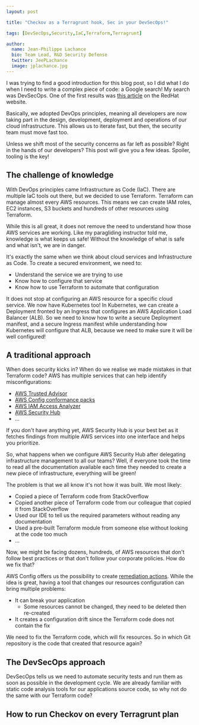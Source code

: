```yaml
---
layout: post

title: "Checkov as a Terragrunt hook, Sec in your DevSecOps!"

tags: [DevSecOps,Security,IaC,Terraform,Terragrunt]

author:
  name: Jean-Philippe Lachance
  bio: Team Lead, R&D Security Defense
  twitter: JeePLachance
  image: jplachance.jpg
---
```


I was trying to find a good introduction for this blog post, so I did what I do when I need to write a complex piece of code: a Google search! My search was DevSecOps. One of the first results was [this article](https://www.redhat.com/en/topics/devops/what-is-devsecops) on the RedHat website.

Basically, we adopted DevOps principles, meaning all developers are now taking part in the design, development, deployment and operations of our cloud infrastructure. This allows us to iterate fast, but then, the security team must move fast too.

Unless we shift most of the security concerns as far left as possible? Right in the hands of our developers? This post will give you a few ideas. Spoiler, tooling is the key!

<!-- more -->

## The challenge of knowledge

With DevOps principles came Infrastructure as Code (IaC). There are multiple IaC tools out there, but we decided to use Terraform. Terraform can manage almost every AWS resources. This means we can create IAM roles, EC2 instances, S3 buckets and hundreds of other resources using Terraform.

While this is all great, it does not remove the need to understand how those AWS services are working. Like my paragliding instructor told me, knowledge is what keeps us safe! Without the knowledge of what is safe and what isn't, we are in danger.

It's exactly the same when we think about cloud services and Infrastructure as Code. To create a secured environment, we need to:
- Understand the service we are trying to use
- Know how to configure that service
- Know how to use Terraform to automate that configuration

It does not stop at configuring an AWS resource for a specific cloud service. We now have Kubernetes too! In Kubernetes, we can create a Deployment fronted by an Ingress that configures an AWS Application Load Balancer (ALB). So we need to know how to write a secure Deployment manifest, and a secure Ingress manifest while understanding how Kubernetes will configure that ALB, because we need to make sure it will be well configured!

## A traditional approach

When does security kicks in? When do we realise we made mistakes in that Terraform code? AWS has multiple services that can help identify misconfigurations:
- [AWS Trusted Advisor](https://docs.aws.amazon.com/whitepapers/latest/aws-overview-security-processes/aws-trusted-advisor-security-checks.html)
- [AWS Config conformance packs](https://docs.aws.amazon.com/config/latest/developerguide/conformance-packs.html)
- [AWS IAM Access Analyzer](https://docs.aws.amazon.com/IAM/latest/UserGuide/what-is-access-analyzer.html)
- [AWS Security Hub](https://docs.aws.amazon.com/securityhub/latest/userguide/securityhub-standards.html)
- ...

If you don't have anything yet, AWS Security Hub is your best bet as it fetches findings from multiple AWS services into one interface and helps you prioritize.

So, what happens when we configure AWS Security Hub after delegating infrastructure management to all our teams? Well, if everyone took the time to read all the documentation available each time they needed to create a new piece of infrastructure, everything will be green!

The problem is that we all know it's not how it was built. We most likely:
- Copied a piece of Terraform code from StackOverflow
- Copied another piece of Terraform code from our colleague that copied it from StackOverflow
- Used our IDE to tell us the required parameters without reading any documentation
- Used a pre-built Terraform module from someone else without looking at the code too much
- ...

Now, we might be facing dozens, hundreds, of AWS resources that don't follow best practices or that don't follow your corporate policies. How do we fix that?

AWS Config offers us the possibility to create [remediation actions](https://docs.aws.amazon.com/config/latest/developerguide/remediation.html). While the idea is great, having a tool that changes our resources configuration can bring multiple problems:
- It can break your application
  - Some resources cannot be changed, they need to be deleted then re-created
- It creates a configuration drift since the Terraform code does not contain the fix

We need to fix the Terraform code, which will fix resources. So in which Git repository is the code that created that resource again?

## The DevSecOps approach

DevSecOps tells us we need to automate security tests and run them as soon as possible in the development cycle. We are already familiar with static code analysis tools for our applications source code, so why not do the same with our Terraform code?

## How to run Checkov on every Terragrunt plan
